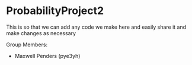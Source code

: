 # ProbabilityProject2
This is so that we can add any code we make here and easily share it and make changes as necessary

Group Members:
- Maxwell Penders (pye3yh)